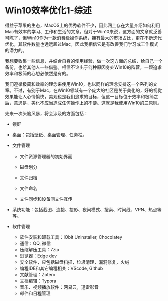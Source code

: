 # Win10效率优化1-综述


得益于苹果的生态，MacOS上的优秀软件不少，因此网上存在大量介绍如何利用Mac有效率的学习、工作和生活的文章。但对于Win10来说，这方面的文章就乏善可陈了，但Win10作为一款消费级操作系统，拥有最大的市场占比，更在不断迭代优化，其软件数量也远远超过Mac，因此我相信它是有改善我们学习或工作模式的潜力的。

我想要收集一些信息，并结合自身的使用经验，做一次这方面的总结，给自己一个备份，也给其他人一些借鉴。相信不论出于何种原因身处Win10的阵营，一颗追求效率和极简的心想必依然是有的。

我们遵循极简和效率的理念来使用Win10，也以同样的理念安排这一个系列的文章。不过，有别于Mac，在Win10领域有一个庞大的社区是关于美化的，好的视觉效果能让人心情愉快，美观也是我们追求的目标，但这一目标位于效率和极简之后，意思是，美化不应当造成任何操作上的不便。这就是我使用Win10的三原则。

先来一次头脑风暴，将会涉及的方面包括：

- 锁屏

- 桌面：包括壁纸、桌面管理、任务栏。

- 文件管理

  - 文件资源管理器的初始界面

  - 磁盘划分

  - 文件归档

  - 文件命名

  - 文件同步和设备间文件互传

- 系统功能：包括截图、连接、投影、夜间模式、搜索、时间线、VPN、热点等等。

- 软件管理
  - 软件安装和卸载工具：IObit Uninstaller, Chocolatey
  - 通信：QQ, 微信
  - 压缩解压工具：7zip
  - 浏览器：Edge dev
  - 安全软件，应包括磁盘扫描，垃圾清理，漏洞修复，火绒
  - 编程IDE和其它编程相关：VScode, Github
  - 文献管理：Zotero
  - 文档编辑：Typora
  - 音乐、视频播放软件：网易云，迅雷影音
  - 邮件和日程管理

